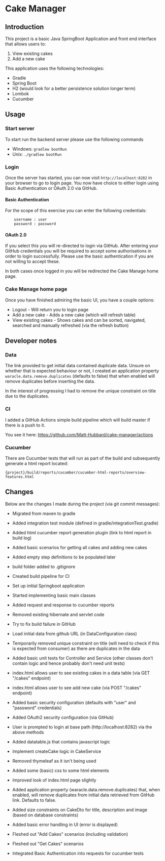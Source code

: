 # Cake Manager

## Introduction

This project is a basic Java SpringBoot Application and front end interface that allows users to:

1) View existing cakes
2) Add a new cake

This application uses the following technologies:

- Gradle
- Spring Boot
- H2 (would look for a better persistence solution longer term)
- Lombok
- Cucumber

## Usage

### Start server

To start run the backend server please use the following commands

- Windows: `gradlew bootRun`
- Unix: `./gradlew bootRun`

### Login

Once the server has started, you can now visit `http://localhost:8282` in your browser to go to login page. You now have
choice to either login using Basic Authentication or OAuth 2.0 via GitHub.

#### Basic Authentication

For the scope of this exercise you can enter the following credentials:

```
    username : user
    password : password
```

#### OAuth 2.0

If you select this you will re-directed to login via GitHub. After entering your GitHub credentials you will be required
to accept some authorisations in order to login successfully. Please use the basic authentication if you are not willing
to accept these.

In both cases once logged in you will be redirected the Cake Manage home page.

### Cake Manage home page ###

Once you have finished admiring the basic UI, you have a couple options:

- Logout - Will return you to login page
- Add a new cake - Adds a new cake (which will refresh table)
- View existing cakes - Shows cakes and can be sorted, navigated, searched and manually refreshed (via the refresh
  button)

## Developer notes

### Data

The link provided to get initial data contained duplicate data. Unsure on whether that is expected behaviour or not, I
created an application property `waracle.data.remove.duplicates` (defaults to false) that when enabled will remove
duplicates before inserting the data.

In the interest of progressing I had to remove the unique constraint on title due to the duplicates.

### CI

I added a GitHub Actions simple build pipeline which will build master if there is a push to it.

You see it here: https://github.com/Matt-Hubbard/cake-manager/actions

### Cucumber

There are Cucumber tests that will run as part of the build and subsequently generate a html report located:

```
{project}/build/reports/cucumber/cucumber-html-reports/overview-features.html
```

## Changes

Below are the changes I made during the project (via git commit messages):

- Migrated from maven to gradle

- Added integration test module (defined in gradle/integrationTest.gradle)
- Added html cucumber report generation plugin (link to html report in build log)
- Added basic scenarios for getting all cakes and adding new cakes
- Added empty step definitions to be populated later
- build folder added to .gitignore

- Created build pipeline for CI
- Set up initial Springboot application
- Started implementing basic main classes
- Added request and response to cucumber reports
- Removed existing hibernate and servlet code

- Try to fix build failure in GitHub

- Load initial data from github URL (in DataConfiguration class)
- Temporarily removed unique constraint on title (will need to check if this is expected from consumer) as there are
  duplicates in the data
- Added basic unit tests for Controller and Service (other classes don't contain logic and hence probably don't need
  unit tests)

- index.html allows user to see existing cakes in a data table (via GET "/cakes" endpoint)
- index.html allows user to see add new cake (via POST "/cakes" endpoint)
- Added basic security configuration (defaults with "user" and "password" credentials)
- Added OAuth2 security configuration (via GitHub)
- User is prompted to login at base path (http://localhost:8282) via the above methods
- Added datatable.js that contains javascript logic
- Implement createCake logic in CakeService
- Removed thymeleaf as it isn't being used

- Added some (basic) css to some html elements

- Improved look of index.html page slightly
- Added application property (waracle.data.remove.duplicates) that, when enabled, will remove duplicates from initial
  data retrieved from GitHub link. Defaults to false.

- Added size constraints on CakeDto for title, description and image (based on database constraints)
- Added basic error handling in UI (error is displayed)

- Fleshed out "Add Cakes" scenarios (including validation)
- Fleshed out "Get Cakes" scenarios
- Integrated Basic Authentication into requests for cucumber tests